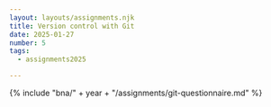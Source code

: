 ```yaml
---
layout: layouts/assignments.njk
title: Version control with Git
date: 2025-01-27
number: 5
tags:
  - assignments2025

---
```



{% include "bna/" + year + "/assignments/git-questionnaire.md" %}

